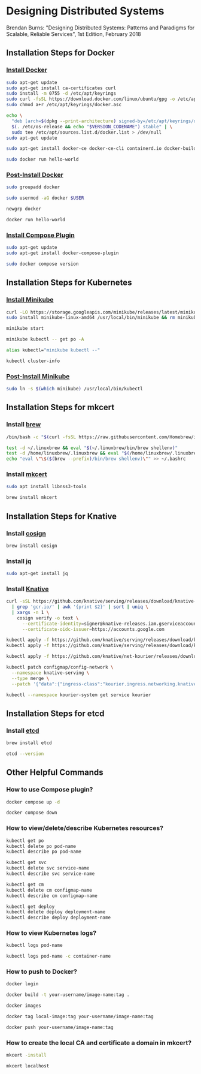 # Designing Distributed Systems

Brendan Burns: "Designing Distributed Systems: Patterns and Paradigms for Scalable, Reliable Services", 1st Edition, February 2018

## Installation Steps for Docker

### [Install Docker](https://docs.docker.com/engine/install/ubuntu/)

```bash
sudo apt-get update
sudo apt-get install ca-certificates curl
sudo install -m 0755 -d /etc/apt/keyrings
sudo curl -fsSL https://download.docker.com/linux/ubuntu/gpg -o /etc/apt/keyrings/docker.asc
sudo chmod a+r /etc/apt/keyrings/docker.asc

echo \
  "deb [arch=$(dpkg --print-architecture) signed-by=/etc/apt/keyrings/docker.asc] https://download.docker.com/linux/ubuntu \
  $(. /etc/os-release && echo "$VERSION_CODENAME") stable" | \
  sudo tee /etc/apt/sources.list.d/docker.list > /dev/null
sudo apt-get update
```

```bash
sudo apt-get install docker-ce docker-ce-cli containerd.io docker-buildx-plugin docker-compose-plugin
```

```bash
sudo docker run hello-world
```

### [Post-Install Docker](https://docs.docker.com/engine/install/linux-postinstall/)

```bash
sudo groupadd docker
```

```bash
sudo usermod -aG docker $USER
```

```bash
newgrp docker
```

```bash
docker run hello-world
```

### [Install Compose Plugin](https://docs.docker.com/compose/install/linux/)

```bash
sudo apt-get update
sudo apt-get install docker-compose-plugin
```

```bash
sudo docker compose version
```

## Installation Steps for Kubernetes

### [Install Minikube](https://minikube.sigs.k8s.io/docs/start/?arch=%2Flinux%2Fx86-64%2Fstable%2Fbinary+download)

```bash
curl -LO https://storage.googleapis.com/minikube/releases/latest/minikube-linux-amd64
sudo install minikube-linux-amd64 /usr/local/bin/minikube && rm minikube-linux-amd64
```

```bash
minikube start
```

```bash
minikube kubectl -- get po -A
```

```bash
alias kubectl="minikube kubectl --"
```

```bash
kubectl cluster-info
```

### [Post-Install Minikube](https://minikube.sigs.k8s.io/docs/handbook/kubectl/)

```bash
sudo ln -s $(which minikube) /usr/local/bin/kubectl
```

## Installation Steps for mkcert

### Install [brew](https://brew.sh/)

```bash
/bin/bash -c "$(curl -fsSL https://raw.githubusercontent.com/Homebrew/install/HEAD/install.sh)"
```

```bash
test -d ~/.linuxbrew && eval "$(~/.linuxbrew/bin/brew shellenv)"
test -d /home/linuxbrew/.linuxbrew && eval "$(/home/linuxbrew/.linuxbrew/bin/brew shellenv)"
echo "eval \"\$($(brew --prefix)/bin/brew shellenv)\"" >> ~/.bashrc
```

### Install [mkcert](https://github.com/FiloSottile/mkcert)

```bash
sudo apt install libnss3-tools
```

```bash
brew install mkcert
```

## Installation Steps for Knative

### Install [cosign](https://docs.sigstore.dev/system_config/installation/)

```bash
brew install cosign

```

### Install [jq](https://jqlang.github.io/jq/download/)

```bash
sudo apt-get install jq
```

### Install [Knative](https://knative.dev/docs/install/yaml-install/serving/install-serving-with-yaml/#verifying-image-signatures)

```bash
curl -sSL https://github.com/knative/serving/releases/download/knative-v1.15.1/serving-core.yaml \
  | grep 'gcr.io/' | awk '{print $2}' | sort | uniq \
  | xargs -n 1 \
    cosign verify -o text \
      --certificate-identity=signer@knative-releases.iam.gserviceaccount.com \
      --certificate-oidc-issuer=https://accounts.google.com
```

```bash
kubectl apply -f https://github.com/knative/serving/releases/download/knative-v1.15.1/serving-crds.yaml
kubectl apply -f https://github.com/knative/serving/releases/download/knative-v1.15.1/serving-core.yaml
```

```bash
kubectl apply -f https://github.com/knative/net-kourier/releases/download/knative-v1.15.1/kourier.yaml
```

```bash
kubectl patch configmap/config-network \
  --namespace knative-serving \
  --type merge \
  --patch '{"data":{"ingress-class":"kourier.ingress.networking.knative.dev"}}'
```

```bash
kubectl --namespace kourier-system get service kourier
```

## Installation Steps for etcd

### Install [etcd](https://etcd.io/docs/v3.5/install/)

```bash
brew install etcd
```

```bash
etcd --version
```

## Other Helpful Commands

### How to use Compose plugin?

```bash
docker compose up -d
```

```bash
docker compose down
```

### How to view/delete/describe Kubernetes resources?

```bash
kubectl get po
kubectl delete po pod-name
kubectl describe po pod-name
```

```bash
kubectl get svc
kubectl delete svc service-name
kubectl describe svc service-name
```

```bash
kubectl get cm
kubectl delete cm configmap-name
kubectl describe cm configmap-name
```

```bash
kubectl get deploy
kubectl delete deploy deployment-name
kubectl describe deploy deployment-name
```

### How to view Kubernetes logs?

```bash
kubectl logs pod-name
```

```bash
kubectl logs pod-name -c container-name
```

### How to push to Docker?

```bash
docker login
```

```bash
docker build -t your-username/image-name:tag .
```

```bash
docker images
```

```bash
docker tag local-image:tag your-username/image-name:tag
```

```bash
docker push your-username/image-name:tag
```

### How to create the local CA and certificate a domain in mkcert?

```bash
mkcert -install
```

```bash
mkcert localhost
```

